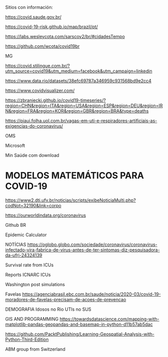 

Sitios con información: 


https://covid.saude.gov.br/

https://covid-19-risk.github.io/map/brazil/pt/

https://labs.wesleycota.com/sarscov2/br/#cidadesTempo

https://github.com/wcota/covid19br

MG

https://covid.stilingue.com.br/?utm_source=covid19&utm_medium=facebook&utm_campaign=linkedin

https://www.data.rio/datasets/38efc69787a346959c931568bd9e2cc4

https://www.covidvisualizer.com/

https://zbraniecki.github.io/covid19-timeseries/?region=CHN&region=ITA&region=USA&region=ESP&region=DEU&region=IRN&region=FRA&region=KOR&region=GBR&region=BRA&type=deaths

https://piaui.folha.uol.com.br/vagas-em-uti-e-respiradores-artificiais-as-exigencias-do-coronavirus/

OMS

Microsoft

Min Saúde com download

# MODELOS MATEMÁTICOS PARA COVID-19
https://www2.dti.ufv.br/noticias/scripts/exibeNoticiaMulti.php?codNot=32190&link=corpo

https://ourworldindata.org/coronavirus

Github BR

Epidemic Calculator

NOTÍCIAS
https://oglobo.globo.com/sociedade/coronavirus/coronavirus-infectado-vira-fabrica-de-virus-antes-de-ter-sintomas-diz-pesquisadora-da-ufrj-24324139

Survival rate from ICUs

Reports ICNARC ICUs

Washington post simulations

Favelas
https://agenciabrasil.ebc.com.br/saude/noticia/2020-03/covid-19-moradores-de-favelas-precisam-de-acoes-de-prevencao

DEMOGRAFIA
Idosos no Rio UTIs no SUS

GIS AND PROGRAMMING
https://towardsdatascience.com/mapping-with-matplotlib-pandas-geopandas-and-basemap-in-python-d11b57ab5dac

https://github.com/PacktPublishing/Learning-Geospatial-Analysis-with-Python-Third-Edition

ABM group from Switzerland
